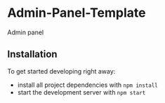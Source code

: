 # Admin-Panel-Template
Admin panel

## Installation

To get started developing right away:

- install all project dependencies with `npm install`
- start the development server with `npm start`

